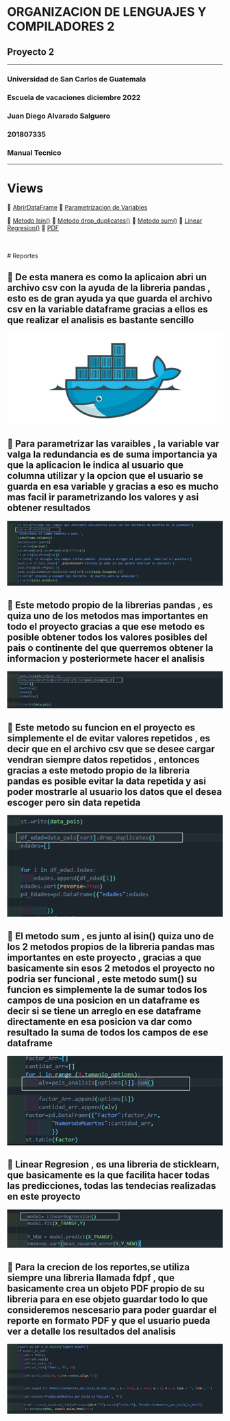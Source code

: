 # ORGANIZACION DE LENGUAJES Y COMPILADORES 2
## Proyecto 2

---

### Universidad de San Carlos de Guatemala
### Escuela de vacaciones diciembre 2022
### Juan Diego Alvarado Salguero
### 201807335
### Manual Tecnico


---

# Views

:round_pushpin: [AbrirDataFrame](#id2)
:round_pushpin: [Parametrizacion de Variables](#id3)

:round_pushpin: [Metodo Isin()](#id4)
:round_pushpin: [Metodo drop_duplicates()](#id5)
:round_pushpin: [Metodo sum()](#id6)
:round_pushpin: [Linear Regresion()](#id7)
:round_pushpin: [PDF](#id8)

<br>
<br>
# Reportes


## :beginner: De esta manera es como la aplicaion abri un archivo csv  con la ayuda de la libreria pandas , esto es de gran ayuda ya que guarda el archivo csv en la  variable dataframe gracias a ellos es que realizar el analisis es bastante sencillo<a name="id2"></a>
![2](https://github.com/Juandi22001/Practica1Sopes/blob/main/Manuales/Img/docker.jpg)
## :beginner: Para parametrizar las varaibles , la variable var  valga la redundancia es de suma importancia ya que la aplicacion le indica al usuario que  columna utilizar y  la opcion que el usuario se guarda en esa variable y gracias a eso es mucho mas facil ir parametrizando los valores  y asi obtener resultados<a name="id3"></a>
![3](https://github.com/Juandi22001/Proyecto2OLC2/blob/main/Manuales/img/data2.png)

## :beginner: Este metodo propio de la librerias pandas , es quiza uno de los metodos mas importantes en todo el proyecto gracias a que ese metodo es posible obtener todos los valores posibles del pais o continente del que querremos obtener la informacion y posteriormete hacer el analisis<a name="id4"></a>
![4](https://github.com/Juandi22001/Proyecto2OLC2/blob/main/Manuales/img/data3.png)

## :beginner: Este metodo su funcion en el proyecto es simplemente el de evitar valores repetidos , es decir que en el archivo csv que se desee cargar vendran siempre datos repetidos , entonces gracias a este metodo propio de la libreria pandas es posible evitar la data repetida y asi   poder mostrarle al usuario los datos que el desea escoger pero  sin data repetida<a name="id5"></a>
![5](https://github.com/Juandi22001/Proyecto2OLC2/blob/main/Manuales/img/data4.png)

## :beginner: El metodo sum , es junto al isin() quiza uno de los 2 metodos propios de la libreria pandas mas importantes en este proyecto , gracias a que basicamente sin esos 2 metodos el proyecto no podria ser funcional , este metodo sum() su funcion es simplemente la de sumar todos los campos de una posicion en un dataframe es decir si se tiene un arreglo en ese dataframe directamente en esa posicion va dar como resultado   la suma de todos los campos de ese dataframe<a name="id6"></a>
![6](https://github.com/Juandi22001/Proyecto2OLC2/blob/main/Manuales/img/data5.png)

## :beginner: Linear Regresion , es una libreria de sticklearn, que basicamente es la que facilita hacer todas las predicciones, todas las tendecias realizadas en este proyecto<a name="id7"></a>
![7](https://github.com/Juandi22001/Proyecto2OLC2/blob/main/Manuales/img/data6.png)

## :beginner:  Para la crecion de los reportes,se utiliza siempre una libreria llamada fdpf ,  que  basicamente crea un objeto PDF propio de su libreria para en ese objeto guardar todo lo que consideremos nescesario para poder guardar el reporte en formato PDF y que el usuario pueda ver a detalle los resultados del analisis <a name="id8"></a>
![8](https://github.com/Juandi22001/Proyecto2OLC2/blob/main/Manuales/img/data7.png)

